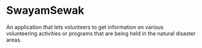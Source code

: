 # SwayamSewak
An application that lets volunteers to get information on various volunteering activities or programs that are being held in the natural disaster areas.
